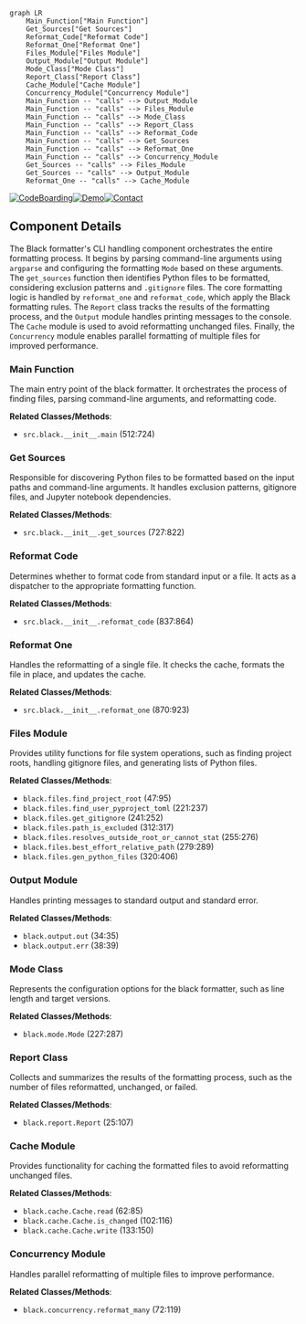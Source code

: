 ```mermaid
graph LR
    Main_Function["Main Function"]
    Get_Sources["Get Sources"]
    Reformat_Code["Reformat Code"]
    Reformat_One["Reformat One"]
    Files_Module["Files Module"]
    Output_Module["Output Module"]
    Mode_Class["Mode Class"]
    Report_Class["Report Class"]
    Cache_Module["Cache Module"]
    Concurrency_Module["Concurrency Module"]
    Main_Function -- "calls" --> Output_Module
    Main_Function -- "calls" --> Files_Module
    Main_Function -- "calls" --> Mode_Class
    Main_Function -- "calls" --> Report_Class
    Main_Function -- "calls" --> Reformat_Code
    Main_Function -- "calls" --> Get_Sources
    Main_Function -- "calls" --> Reformat_One
    Main_Function -- "calls" --> Concurrency_Module
    Get_Sources -- "calls" --> Files_Module
    Get_Sources -- "calls" --> Output_Module
    Reformat_One -- "calls" --> Cache_Module
```
[![CodeBoarding](https://img.shields.io/badge/Generated%20by-CodeBoarding-9cf?style=flat-square)](https://github.com/CodeBoarding/CodeBoarding)[![Demo](https://img.shields.io/badge/Try%20our-Demo-blue?style=flat-square)](https://www.codeboarding.org/demo)[![Contact](https://img.shields.io/badge/Contact%20us%20-%20codeboarding@gmail.com-lightgrey?style=flat-square)](mailto:codeboarding@gmail.com)

## Component Details

The Black formatter's CLI handling component orchestrates the entire formatting process. It begins by parsing command-line arguments using `argparse` and configuring the formatting `Mode` based on these arguments. The `get_sources` function then identifies Python files to be formatted, considering exclusion patterns and `.gitignore` files. The core formatting logic is handled by `reformat_one` and `reformat_code`, which apply the Black formatting rules. The `Report` class tracks the results of the formatting process, and the `Output` module handles printing messages to the console. The `Cache` module is used to avoid reformatting unchanged files. Finally, the `Concurrency` module enables parallel formatting of multiple files for improved performance.

### Main Function
The main entry point of the black formatter. It orchestrates the process of finding files, parsing command-line arguments, and reformatting code.


**Related Classes/Methods**:

- `src.black.__init__.main` (512:724)


### Get Sources
Responsible for discovering Python files to be formatted based on the input paths and command-line arguments. It handles exclusion patterns, gitignore files, and Jupyter notebook dependencies.


**Related Classes/Methods**:

- `src.black.__init__.get_sources` (727:822)


### Reformat Code
Determines whether to format code from standard input or a file. It acts as a dispatcher to the appropriate formatting function.


**Related Classes/Methods**:

- `src.black.__init__.reformat_code` (837:864)


### Reformat One
Handles the reformatting of a single file. It checks the cache, formats the file in place, and updates the cache.


**Related Classes/Methods**:

- `src.black.__init__.reformat_one` (870:923)


### Files Module
Provides utility functions for file system operations, such as finding project roots, handling gitignore files, and generating lists of Python files.


**Related Classes/Methods**:

- `black.files.find_project_root` (47:95)
- `black.files.find_user_pyproject_toml` (221:237)
- `black.files.get_gitignore` (241:252)
- `black.files.path_is_excluded` (312:317)
- `black.files.resolves_outside_root_or_cannot_stat` (255:276)
- `black.files.best_effort_relative_path` (279:289)
- `black.files.gen_python_files` (320:406)


### Output Module
Handles printing messages to standard output and standard error.


**Related Classes/Methods**:

- `black.output.out` (34:35)
- `black.output.err` (38:39)


### Mode Class
Represents the configuration options for the black formatter, such as line length and target versions.


**Related Classes/Methods**:

- `black.mode.Mode` (227:287)


### Report Class
Collects and summarizes the results of the formatting process, such as the number of files reformatted, unchanged, or failed.


**Related Classes/Methods**:

- `black.report.Report` (25:107)


### Cache Module
Provides functionality for caching the formatted files to avoid reformatting unchanged files.


**Related Classes/Methods**:

- `black.cache.Cache.read` (62:85)
- `black.cache.Cache.is_changed` (102:116)
- `black.cache.Cache.write` (133:150)


### Concurrency Module
Handles parallel reformatting of multiple files to improve performance.


**Related Classes/Methods**:

- `black.concurrency.reformat_many` (72:119)